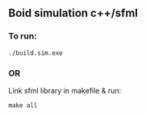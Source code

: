## Boid simulation c++/sfml

### To run:

```
./build.sim.exe
```

### OR

Link sfml library in makefile & run:

```
make all
```
